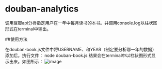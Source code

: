 douban-analytics
================

调用豆瓣api分析指定用户在一年中每月读书的本书。并调用console.log以柱状图形式在terminal中输出。

##使用方法

在douban-book.js文件中将USERNAME、和YEAR（制定要分析哪一年的数据）添加后，执行文件：
  node douban-book.js
结果会在terminal中以柱状图形式显示出来。如图所示：
![image](https://raw.github.com/simpleapples/douban-analytics/master/img/preview.png)

